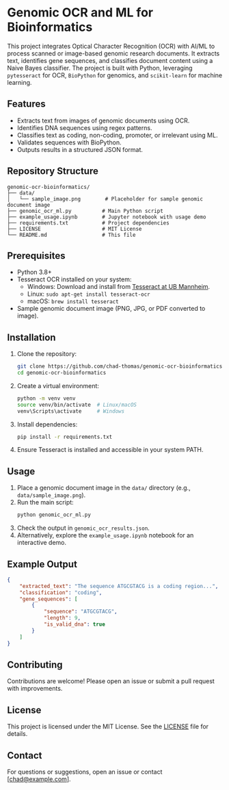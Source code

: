 # Genomic OCR and ML for Bioinformatics

This project integrates Optical Character Recognition (OCR) with AI/ML to process scanned or image-based genomic research documents. It extracts text, identifies gene sequences, and classifies document content using a Naive Bayes classifier. The project is built with Python, leveraging `pytesseract` for OCR, `BioPython` for genomics, and `scikit-learn` for machine learning.

## Features
- Extracts text from images of genomic documents using OCR.
- Identifies DNA sequences using regex patterns.
- Classifies text as coding, non-coding, promoter, or irrelevant using ML.
- Validates sequences with BioPython.
- Outputs results in a structured JSON format.

## Repository Structure
```
genomic-ocr-bioinformatics/
├── data/
│   └── sample_image.png        # Placeholder for sample genomic document image
├── genomic_ocr_ml.py          # Main Python script
├── example_usage.ipynb        # Jupyter notebook with usage demo
├── requirements.txt           # Project dependencies
├── LICENSE                    # MIT License
└── README.md                  # This file
```

## Prerequisites
- Python 3.8+
- Tesseract OCR installed on your system:
  - Windows: Download and install from [Tesseract at UB Mannheim](https://github.com/UB-Mannheim/tesseract/wiki).
  - Linux: `sudo apt-get install tesseract-ocr`
  - macOS: `brew install tesseract`
- Sample genomic document image (PNG, JPG, or PDF converted to image).

## Installation
1. Clone the repository:
   ```bash
   git clone https://github.com/chad-thomas/genomic-ocr-bioinformatics.git
   cd genomic-ocr-bioinformatics
   ```
2. Create a virtual environment:
   ```bash
   python -m venv venv
   source venv/bin/activate  # Linux/macOS
   venv\Scripts\activate     # Windows
   ```
3. Install dependencies:
   ```bash
   pip install -r requirements.txt
   ```
4. Ensure Tesseract is installed and accessible in your system PATH.

## Usage
1. Place a genomic document image in the `data/` directory (e.g., `data/sample_image.png`).
2. Run the main script:
   ```bash
   python genomic_ocr_ml.py
   ```
3. Check the output in `genomic_ocr_results.json`.
4. Alternatively, explore the `example_usage.ipynb` notebook for an interactive demo.

## Example Output
```json
{
    "extracted_text": "The sequence ATGCGTACG is a coding region...",
    "classification": "coding",
    "gene_sequences": [
        {
            "sequence": "ATGCGTACG",
            "length": 9,
            "is_valid_dna": true
        }
    ]
}
```

## Contributing
Contributions are welcome! Please open an issue or submit a pull request with improvements.

## License
This project is licensed under the MIT License. See the [LICENSE](LICENSE) file for details.

## Contact
For questions or suggestions, open an issue or contact [chad@example.com].
